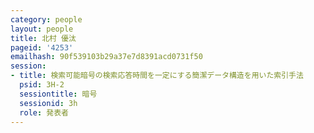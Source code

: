 ```yaml
---
category: people
layout: people
title: 北村 優汰
pageid: '4253'
emailhash: 90f539103b29a37e7d8391acd0731f50
session:
- title: 検索可能暗号の検索応答時間を一定にする簡潔データ構造を用いた索引手法
  psid: 3H-2
  sessiontitle: 暗号
  sessionid: 3h
  role: 発表者
---
```


